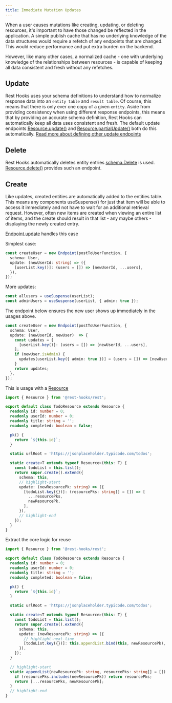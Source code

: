 ```yaml
---
title: Immediate Mutation Updates
---
```


When a user causes mutations like creating, updating, or deleting resources, it's important
to have those changed be reflected in the application. A simple publish cache
that has no underlying knowledge of the data structures would require a refetch of any endpoints
that are changed. This would reduce performance and put extra burden on the backend.

However, like many other cases, a normalized cache - one with underlying knowledge of the relationships
between resources - is capable of keeping all data consistent and fresh without
any refetches.

## Update

Rest Hooks uses your schema definitions to understand how to normalize response data into
an `entity table` and `result table`. Of course, this means that there is only ever one copy
of a given `entity`. Aside from providing consistency when using different response endpoints,
this means that by providing an accurate schema definition, Rest Hooks can automatically keep
all data uses consistent and fresh. The default update endpoints [Resource.update()](/rest/api/resource#update-endpoint) and
[Resource.partialUpdate()](/rest/api/resource#partialupdate-endpoint) both do this automatically. [Read more about defining other
update endpoints](/rest/guides/rpc)

## Delete

Rest Hooks automatically deletes entity entries [schema.Delete](/rest/api/Delete) is used.
[Resource.delete()](/rest/api/resource#delete-endpoint)
provides such an endpoint.

## Create

Like updates, created entities are automatically added to the entities table. This means
any components useSuspense() for just that item will be able to access it immediately and
not have to wait for an additional retrieval request. However, often new items are created
when viewing an entire list of items, and the create should result in that list - any maybe others -
displaying the newly created entry.

[Endpoint.update](/rest/api/Endpoint#update) handles this case

Simplest case:

```ts title="userEndpoint.ts"
const createUser = new Endpoint(postToUserFunction, {
  schema: User,
  update: (newUserId: string) => ({
    [userList.key()]: (users = []) => [newUserId, ...users],
  }),
});
```

More updates:

```typescript title="Component.tsx"
const allusers = useSuspense(userList);
const adminUsers = useSuspense(userList, { admin: true });
```

The endpoint below ensures the new user shows up immediately in the usages above.

```ts title="userEndpoint.ts"
const createUser = new Endpoint(postToUserFunction, {
  schema: User,
  update: (newUserId, newUser)  => {
    const updates = {
      [userList.key()]: (users = []) => [newUserId, ...users],
    ];
    if (newUser.isAdmin) {
      updates[userList.key({ admin: true })] = (users = []) => [newUserId, ...users];
    }
    return updates;
  },
});
```

This is usage with a [Resource](/rest/api/resource)

```typescript title="TodoResource.ts"
import { Resource } from '@rest-hooks/rest';

export default class TodoResource extends Resource {
  readonly id: number = 0;
  readonly userId: number = 0;
  readonly title: string = '';
  readonly completed: boolean = false;

  pk() {
    return `${this.id}`;
  }

  static urlRoot = 'https://jsonplaceholder.typicode.com/todos';

  static create<T extends typeof Resource>(this: T) {
    const todoList = this.list();
    return super.create().extend({
      schema: this,
      // highlight-start
      update: (newResourcePk: string) => ({
        [todoList.key({})]: (resourcePks: string[] = []) => [
          ...resourcePks,
          newResourcePk,
        ],
      }),
      // highlight-end
    });
  }
}
```

Extract the core logic for reuse

```typescript title="TodoResource.ts"
import { Resource } from '@rest-hooks/rest';

export default class TodoResource extends Resource {
  readonly id: number = 0;
  readonly userId: number = 0;
  readonly title: string = '';
  readonly completed: boolean = false;

  pk() {
    return `${this.id}`;
  }

  static urlRoot = 'https://jsonplaceholder.typicode.com/todos';

  static create<T extends typeof Resource>(this: T) {
    const todoList = this.list();
    return super.create().extend({
      schema: this,
      update: (newResourcePk: string) => ({
        // highlight-next-line
        [todoList.key({})]: this.appendList.bind(this, newResourcePk),
      }),
    });
  }

  // highlight-start
  static appendList(newResourcePk: string, resourcePks: string[] = []) {
    if (resourcePks.includes(newResourcePk)) return resourcePks;
    return [...resourcePks, newResourcePk];
  }
  // highlight-end
}
```
